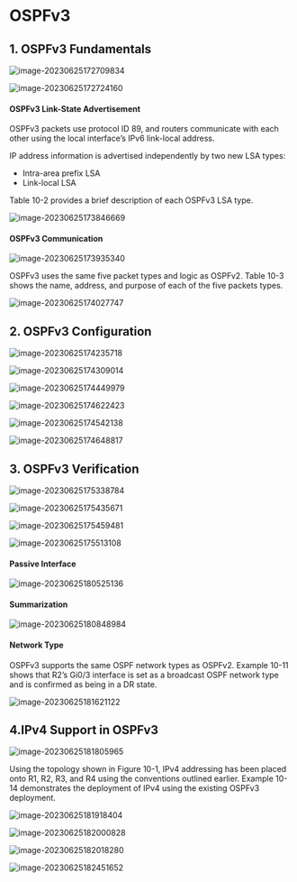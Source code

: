 # **OSPFv3**

## 1. **OSPFv3 Fundamentals**

![image-20230625172709834](images/image-20230625172709834.png)

![image-20230625172724160](images/image-20230625172724160.png)

#### **OSPFv3 Link-State Advertisement**

OSPFv3 packets use protocol ID 89, and routers communicate with each other using the local interface’s IPv6 link-local address. 

IP address information is advertised independently by two new LSA types:

- Intra-area prefix LSA
- Link-local LSA

Table 10-2 provides a brief description of each OSPFv3 LSA type.

![image-20230625173846669](images/image-20230625173846669.png)

#### **OSPFv3 Communication**

![image-20230625173935340](images/image-20230625173935340.png)

OSPFv3 uses the same five packet types and logic as OSPFv2. Table 10-3 shows the name, address, and purpose of each of the five packets types.

![image-20230625174027747](images/image-20230625174027747.png)



## 2. **OSPFv3 Configuration**

![image-20230625174235718](images/image-20230625174235718.png)

![image-20230625174309014](images/image-20230625174309014.png)

![image-20230625174449979](images/image-20230625174449979.png)

![image-20230625174622423](images/image-20230625174622423.png)

![image-20230625174542138](images/image-20230625174542138.png)

![image-20230625174648817](images/image-20230625174648817.png)



## 3. **OSPFv3 Verification**

![image-20230625175338784](images/image-20230625175338784.png)

![image-20230625175435671](images/image-20230625175435671.png)

![image-20230625175459481](images/image-20230625175459481.png)

![image-20230625175513108](images/image-20230625175513108.png)

#### **Passive Interface**

![image-20230625180525136](images/image-20230625180525136.png)

#### **Summarization**

![image-20230625180848984](images/image-20230625180848984.png)

#### **Network Type**

OSPFv3 supports the same OSPF network types as OSPFv2. Example 10-11 shows that R2’s Gi0/3 interface is set as a broadcast OSPF network type and is confirmed as being in a DR state.

![image-20230625181621122](images/image-20230625181621122.png)



## 4.IPv4 Support in OSPFv3

![image-20230625181805965](images/image-20230625181805965.png)

Using the topology shown in Figure 10-1, IPv4 addressing has been placed onto R1, R2, R3, and R4 using the conventions outlined earlier. Example 10-14 demonstrates the deployment of IPv4 using the existing OSPFv3 deployment.

![image-20230625181918404](images/image-20230625181918404.png)

![image-20230625182000828](images/image-20230625182000828.png)

![image-20230625182018280](images/image-20230625182018280.png)

![image-20230625182451652](images/image-20230625182451652.png)
